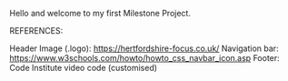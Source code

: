 Hello and welcome to my first Milestone Project.

REFERENCES:

Header Image (.logo): https://hertfordshire-focus.co.uk/
Navigation bar: https://www.w3schools.com/howto/howto_css_navbar_icon.asp
Footer: Code Institute video code (customised)